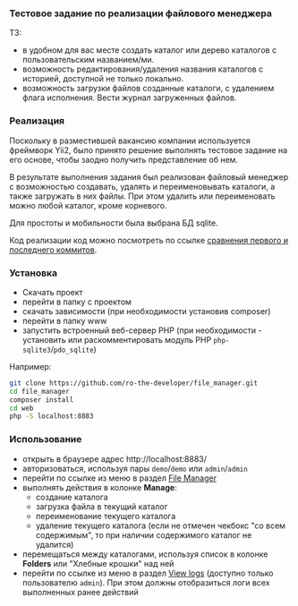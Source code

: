 ### Тестовое задание по реализации файлового менеджера
ТЗ:
- в удобном для вас месте создать каталог или дерево каталогов с пользовательским названием/ми.
- возможность редактирования/удаления названия каталогов с историей, доступной не только локально.
- возможность загрузки файлов созданные каталоги, с удалением флага исполнения.
  Вести журнал загруженных файлов.
  
### Реализация

Поскольку в разместившей вакансию компании используется фреймворк Yii2, было принято решение выполнять тестовое задание
на его основе, чтобы заодно получить представление об нем.

В результате выполнения задания был реализован файловый менеджер с возможностью создавать, удалять и переименовывать
каталоги, а также загружать в них файлы.
При этом удалить или переименовать можно любой каталог, кроме корневого. 

Для простоты и мобильности была выбрана БД sqlite.

Код реализации код можно посмотреть по ссылке [сравнения первого и последнего коммитов](https://github.com/ro-the-developer/file_manager/compare/b0cd92f6f1fe025b37cce1c9176971391c42eaa6...44a6bf98c4136baba686417a21f9c9af9f5d63ae).

### Установка

- Скачать проект 
- перейти в папку с проектом
- скачать зависимости (при необходимости установив composer)
- перейти в папку www
- запустить встроенный веб-сервер PHP
  (при необходимости - установить или раскомментировать модуль РНР `php-sqlite3`/`pdo_sqlite`)

Например:
```bash
git clone https://github.com/ro-the-developer/file_manager.git
cd file_manager
composer install
cd web
php -S localhost:8883
```
### Использование

- открыть в браузере адрес http://localhost:8883/
- авторизоваться, используя пары `demo`/`demo` или `admin`/`admin`
- перейти по ссылке из меню в раздел [File Manager](http://localhost:8883/files)
- выполнять действия в колонке **Manage**:
  - создание каталога
  - загрузка файла в текущий каталог
  - переименование текущего каталога
  - удаление текущего каталога 
    (если не отмечен чекбокс "со всем содержимым", то при наличии содержимого каталог не удалится)
- перемещаться между каталогами, используя список в колонке **Folders** или "Хлебные крошки" над ней
- перейти по ссылке из меню в раздел [View logs](http://localhost:8883/logs) (доступно только пользователю `admin`).
  При этом должны отобразиться логи всех выполненных ранее действий 

